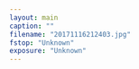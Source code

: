 ```yaml
---
layout: main
caption: ""
filename: "20171116212403.jpg"
fstop: "Unknown"
exposure: "Unknown"
---
```

